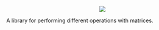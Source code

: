 <p align="center">
  <img src="https://github.com/danilos1/jatrix/blob/danilos/jatrix_logo.png"/>
</p>

A library for performing different operations with matrices.


